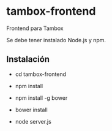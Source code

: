 # tambox-frontend
Frontend para Tambox

Se debe tener instalado Node.js y npm.

Instalación
-----------

- cd tambox-frontend

- npm install

- npm install -g bower

- bower install

- node server.js
